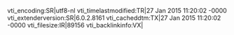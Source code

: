 vti_encoding:SR|utf8-nl
vti_timelastmodified:TR|27 Jan 2015 11:20:02 -0000
vti_extenderversion:SR|6.0.2.8161
vti_cacheddtm:TX|27 Jan 2015 11:20:02 -0000
vti_filesize:IR|89156
vti_backlinkinfo:VX|
